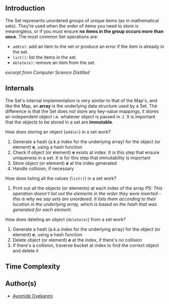 ## Introduction
The Set represents unordered groups of unique items (as in mathematical sets). They’re used when the order of items you need to store is meaningless, or if you must ensure **no items in the group occurs more than once**. The most common Set operations are:
* `add(e)`: add an item to the set or produce an error if the item is already in the set.
* `list()`: list the items in the set.
* `delete(e)`: remove an item from the set.

*excerpt from Computer Science Distilled*

## Internals
The Set's internal implementation is very similar to that of the Map's, and like the Map, an **array** is the underlying data structure used by a Set. The difference is that the Set does not store any key-value mappings, it stores an independent object i.e. whatever object is passed in :). It is important that the objects to be stored in a set are **immutable**.

How does storing an object (`add(e)`) in a set work?
1. Generate a hash (a.k.a index for the underlying array) for the object (or element) **e**, using a hash function
2. Check if object (or element) **e** exists at index. It is this step that ensure uniqueness in a set. It is for this step that immutability is important
3. Store object (or element) **e** at the index generated
4. Handle collision, if necessary

How does listing all the values (`list()`) in a set work?
1. Print out all the objects (or elements) at each index of the array
*PS: This operation doesn't list out the elements in the order they were inserted - this is why we say sets are unordered. It lists them according to their location in the underlying array, which is based on the hash that was generated for each element.*

How does deleting an object (`delete(e)`) from a set work?
1. Generate a hash (a.k.a index for the underlying array) for the object (or element) **e**, using a hash function
2. Delete object (or element) **e**  at the index, if there's no collision
3. If there's a collision, traverse bucket at index to find the correct object and delete it

## Time Complexity

## Author(s)
* [Ayomide Oyekanmi](https://github.com/oyekanmiayo)
